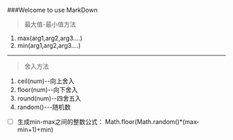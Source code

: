 ###Welcome to use MarkDown
> 最大值-最小值方法
1. max(arg1,arg2,arg3....)
2. min(arg1,arg2,arg3....)

---
> 舍入方法
1. ceil(num)--向上舍入
2. floor(num)--向下舍入
3. round(num)--四舍五入
4. random()---随机数
- [ ] 生成min-max之间的整数公式：
Math.floor(Math.random()*(max-min+1)+min)